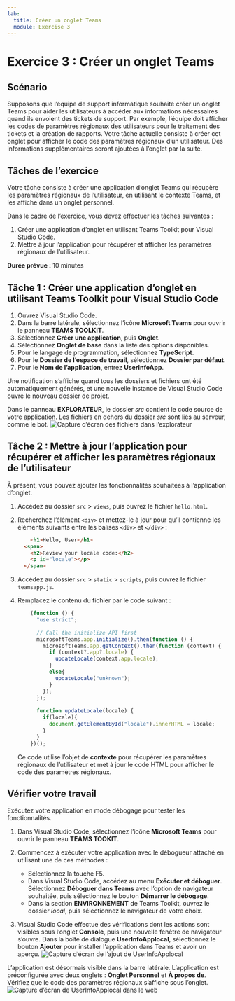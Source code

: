 ```yaml
---
lab:
  title: Créer un onglet Teams
  module: Exercise 3
---
```


# Exercice 3 : Créer un onglet Teams

## Scénario

Supposons que l’équipe de support informatique souhaite créer un onglet Teams pour aider les utilisateurs à accéder aux informations nécessaires quand ils envoient des tickets de support. Par exemple, l’équipe doit afficher les codes de paramètres régionaux des utilisateurs pour le traitement des tickets et la création de rapports. Votre tâche actuelle consiste à créer cet onglet pour afficher le code des paramètres régionaux d’un utilisateur. Des informations supplémentaires seront ajoutées à l’onglet par la suite.

## Tâches de l’exercice

Votre tâche consiste à créer une application d’onglet Teams qui récupère les paramètres régionaux de l’utilisateur, en utilisant le contexte Teams, et les affiche dans un onglet personnel.

Dans le cadre de l’exercice, vous devez effectuer les tâches suivantes :

1. Créer une application d’onglet en utilisant Teams Toolkit pour Visual Studio Code.
1. Mettre à jour l’application pour récupérer et afficher les paramètres régionaux de l’utilisateur.

**Durée prévue :** 10 minutes

## Tâche 1 : Créer une application d’onglet en utilisant Teams Toolkit pour Visual Studio Code

1. Ouvrez Visual Studio Code.
1. Dans la barre latérale, sélectionnez l’icône **Microsoft Teams** pour ouvrir le panneau **TEAMS TOOLKIT**.
1. Sélectionnez **Créer une application**, puis **Onglet**.
1. Sélectionnez **Onglet de base** dans la liste des options disponibles.
1. Pour le langage de programmation, sélectionnez **TypeScript**.
1. Pour le **Dossier de l’espace de travail**, sélectionnez **Dossier par défaut**.
1. Pour le **Nom de l’application**, entrez **UserInfoApp**.

Une notification s’affiche quand tous les dossiers et fichiers ont été automatiquement générés, et une nouvelle instance de Visual Studio Code ouvre le nouveau dossier de projet.

Dans le panneau **EXPLORATEUR**, le dossier *src* contient le code source de votre application. Les fichiers en dehors du dossier *src* sont liés au serveur, comme le bot. ![Capture d’écran des fichiers dans l’explorateur](../../media/explorer-tab-file.png)

## Tâche 2 : Mettre à jour l’application pour récupérer et afficher les paramètres régionaux de l’utilisateur

À présent, vous pouvez ajouter les fonctionnalités souhaitées à l’application d’onglet.

1. Accédez au dossier `src` > `views`, puis ouvrez le fichier `hello.html`.
1. Recherchez l’élément `<div>` et mettez-le à jour pour qu’il contienne les éléments suivants entre les balises `<div>` et `</div>` :

    ```html
        <h1>Hello, User</h1>
      <span>
        <h2>Review your locale code:</h2>
        <p id="locale"></p>
      </span>
    ```

1. Accédez au dossier `src` > `static` > `scripts`, puis ouvrez le fichier `teamsapp.js`.
1. Remplacez le contenu du fichier  par le code suivant :

    ```typescript
        (function () {
          "use strict";
        
          // Call the initialize API first
          microsoftTeams.app.initialize().then(function () {
            microsoftTeams.app.getContext().then(function (context) {
              if (context?.app?.locale) {
                updateLocale(context.app.locale);
              }
              else{
                updateLocale("unknown");
              }
            });
          });
        
          function updateLocale(locale) {
            if(locale){
              document.getElementById("locale").innerHTML = locale;
            }
          }
        })();
    ```

    Ce code utilise l’objet de **contexte** pour récupérer les paramètres régionaux de l’utilisateur et met à jour le code HTML pour afficher le code des paramètres régionaux.

## Vérifier votre travail

Exécutez votre application en mode débogage pour tester les fonctionnalités.

1. Dans Visual Studio Code, sélectionnez l’icône **Microsoft Teams** pour ouvrir le panneau **TEAMS TOOKIT**.

2. Commencez à exécuter votre application avec le débogueur attaché en utilisant une de ces méthodes :

   - Sélectionnez la touche F5.
   - Dans Visual Studio Code, accédez au menu **Exécuter et déboguer**.  Sélectionnez **Déboguer dans Teams** avec l’option de navigateur souhaitée, puis sélectionnez le bouton **Démarrer le débogage**.
   - Dans la section **ENVIRONNEMENT** de Teams Toolkit, ouvrez le dossier *local*, puis sélectionnez le navigateur de votre choix.

3. Visual Studio Code effectue des vérifications dont les actions sont visibles sous l’onglet **Console**, puis une nouvelle fenêtre de navigateur s’ouvre. Dans la boîte de dialogue **UserInfoApplocal**, sélectionnez le bouton **Ajouter** pour installer l’application dans Teams et avoir un aperçu. ![Capture d’écran de l’ajout de UserInfoApplocal](../../media/add-userinfoapplocal.png)

L’application est désormais visible dans la barre latérale. L’application est préconfigurée avec deux onglets : **Onglet Personnel** et **À propos de**. Vérifiez que le code des paramètres régionaux s’affiche sous l’onglet. ![Capture d’écran de UserInfoApplocal dans le web](../../media/userinfoapplocal-run.png)

